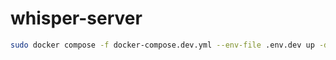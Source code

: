 # whisper-server

```bash
sudo docker compose -f docker-compose.dev.yml --env-file .env.dev up -d
```